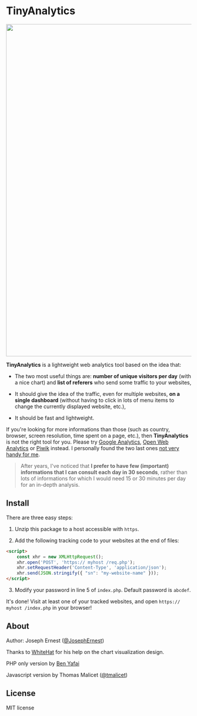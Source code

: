 # TinyAnalytics

<img src="http://gget.it/27cgzhtl/TinyAnalytics.png" width="900"/>

**TinyAnalytics** is a lightweight web analytics tool based on the idea that:

* The two most useful things are: **number of unique visitors per day** (with a nice chart) and **list of referers** who send some traffic to your websites,

* It should give the idea of the traffic, even for multiple websites, **on a single dashboard** (without having to click in lots of menu items to change the currently displayed website, etc.),

* It should be fast and lightweight.

If you're looking for more informations than those (such as country, browser, screen resolution, time spent on a page, etc.), then **TinyAnalytics** is not the right tool for you. Please try [Google Analytics](https://analytics.google.com), [Open Web Analytics](https://www.openwebanalytics.com/) or [Piwik](https://www.piwik.org/) instead. I personally found the two last ones [not very handy for me](http://josephbasquin.fr/aboutanalytics).

> After years, I've noticed that **I prefer to have few (important) informations that I can consult each day in 30 seconds**, rather than lots of informations for which I would need 15 or 30 minutes per day for an in-depth analysis.

## Install

There are three easy steps:

1) Unzip this package to a host accessible with `https`.

2) Add the following tracking code to your websites at the end of files:
```html
<script>
    const xhr = new XMLHttpRequest();
    xhr.open('POST', 'https:// myhost /req.php');
    xhr.setRequestHeader('Content-Type', 'application/json');
    xhr.send(JSON.stringify({ "sn": "my-website-name" }));
</script>
```

3) Modify your password in line 5 of `index.php`. Default password is `abcdef`.    

It's done! Visit at least one of your tracked websites, and open `https:// myhost /index.php` in your browser!

## About

Author: Joseph Ernest ([@JosephErnest](https://twitter.com/JosephErnest))

Thanks to [WhiteHat](http://stackoverflow.com/users/5090771/whitehat) for his help on the chart visualization design.

PHP only version by [Ben Yafai](https://github.com/benyafai)

Javascript version by Thomas Malicet ([@tmalicet](https://twitter.com/tmalicet))

## License

MIT license
